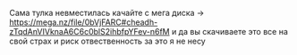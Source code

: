 Сама тулка невместилась качайте с мега диска -> https://mega.nz/file/0bVjFARC#cheadh-zTqdAnVIVknaA6C6c0blS2ihbfpYFev-n6fM
и да вы скачиваете это все на свой страх и риск отвественность за это я не несу 
